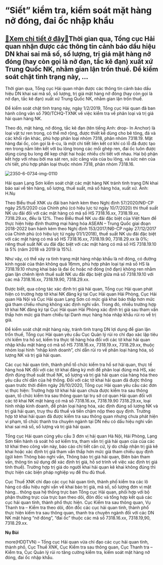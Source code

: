 “Siết” kiểm tra, kiểm soát mặt hàng nở đóng, đai ốc nhập khẩu
=============================================================

[:gift:Xem chi tiết ở đây:gift:](https://hddtvn.com/siet-kiem-tra-kiem-soat-mat-hang-no-dong-dai-oc-nhap-khau/)Thời gian qua, Tổng cục Hải quan nhận được các thông tin cảnh báo dấu hiệu DN khai sai mã số, số lượng, trị giá mặt hàng nở đóng (hay còn gọi là nở đạn, tắc kê đạn) xuất xứ Trung Quốc NK, nhằm gian lận trốn thuế. Để kiểm soát chặt tình trạng này, …
--------------------------------------------------------------------------------------------------------------------------------------------------------------------------------------------------------------------------------------------------------


Thời gian qua, Tổng cục Hải quan nhận được các thông tin cảnh báo dấu hiệu DN khai sai mã số, số lượng, trị giá mặt hàng nở đóng (hay còn gọi là nở đạn, tắc kê đạn) xuất xứ Trung Quốc NK, nhằm gian lận trốn thuế.


Để kiểm soát chặt tình trạng này, ngày 1/2/2019, Tổng cục Hải quan đã ban hành công văn số 790/TCHQ-TXNK về việc kiểm tra về phân loại và trị giá hải quan hàng NK.


Theo đó, mặt hàng, nở đóng, tắc kê đạn (tên tiếng Anh: drop- In Anchor) là loại vật tư ren trong, có thể mở rộng, được thiết kế dùng cho bê tông, đá và các khối rắn khác, phù hợp phân loại nhóm 7318, phân nhóm 7318.19. Mặt hàng đai ốc, còn gọi là ê-cu, là một chi tiết liên kết cơ khí có lỗ đã được tạo ren trong nằm liên kết với bu lông trong các mối ghép ren, đai ốc luôn được dùng cùng bu long để kẹp chặt hai hoặc nhiều chi tiết với nhau. Hai bộ phận kết hợp với nhau bởi ma sát ren, sức căng vừa của bu lông, và sức nén của chi tiết, phù hợp phân loại thuộc nhóm 7318, phân nhóm 7318.16.





![2350-6-0734-img-0110](https://hddtvn.com/wp-content/uploads/2021/01/2350_6-0734_IMG_0110.jpg "Hải quan Lạng Sơn kiểm soát chặt các mặt hàng NK tránh tình trạng DN khai báo sai về tên hàng, số lượng, thuế suất, mã số hàng hóa, xuất xứ. 	Ảnh: H.Nụ")


Hải quan Lạng Sơn kiểm soát chặt các mặt hàng NK tránh tình trạng DN khai báo sai về tên hàng, số lượng, thuế suất, mã số hàng hóa, xuất xứ. Ảnh: H.Nụ



Theo Biểu thuế XNK ưu đãi ban hành kèm theo Nghị định 57/2020/NĐ-CP ngày 25/5/2020 của Chính phủ (có hiệu lực từ ngày 10/7/2020) thì thuế suất NK ưu đãi đối với các mặt hàng có mã số HS 7318.16.xx, 7318.19.xx, 7318.29.xx, đều là 12%. Theo Biểu thuế NK ưu đãi đặc biệt của Việt Nam để thực hiện hiệp định thương mại hàng hóa ASEAN – Trung Quốc giai đoạn 2018-2022 ban hành kèm theo Nghị định 153/2017/NĐ-CP ngày 27/12/2017 của Chính phủ (có hiệu lực từ ngày 01/1/2018), thuế suất NK ưu đãi đặc biệt với các mặt hàng có mã số HS 7318.16.xx, 7318.19.90, 7318.29.xx là 0%; riêng thuế suất NK ưu đãi đặc biệt với các mặt hàng có mã số HS 7318.19.10 là 5% (năm 2018 và 2019 là 15%).


Như vậy, có thể xảy ra tình trạng mặt hàng nhập khẩu là nở đóng, có đường kính ngoài của thân không quá 16mm, phù hợp phân loại tại mã số HS là 7318.19.10 nhưng khai báo là đai ốc hoặc nở đóng (nở đạn) không ren nhằm gian lận chênh lệnh thuế suất NK ưu đãi đặc biệt giữa mã số 7318.19.10 với các mã 7318.16.xx, 7318.19.90, 7318.29.xx.


Được biết, qua công tác xác định trị giá hải quan, Tổng cục Hải quan phát hiện có trường hợp tờ khai NK đăng ký tại Cục Hải quan Hải Phòng, Cục Hải quan Hà Nội và Cục Hải quan Lạng Sơn có mức giá khai báo thấp hơn mức giá tham chiếu nhưng không xác định nghi vấn. Trong đó, nhiều trường hợp tờ khai NK đăng ký tại Cục Hải quan Hải Phòng xác định trị giá sau tham vấn thấp hơn mức giá tham chiếu tại Danh mục hàng hóa nhập khẩu rủi ro về trị giá.


Để kiểm soát chặt mặt hàng này, tránh tình trạng DN lợi dụng để gian lận trốn thuế, Tổng cục Hải quan yêu cầu Cục Quản lý rủi ro chỉ đạo xác lập tiêu chí kiểm tra hồ sơ, kiểm tra thực tế hàng hóa đối với các tờ khai hải quan nhập khẩu mặt hàng có mã số HS 7318.16.xx, 7318.19.xx, 7318.29.xx, thuộc nhóm loại hình “nhập kinh doanh”, chỉ dẫn rủi ro về phân loại hàng hóa, số lượng NK và trị giá hải quan.


Các cục hải quan tỉnh, thành phố tổ chức kiểm tra hồ sơ hải quan, thực tế hàng hoá NK đối với các tờ khai đăng ký mới để phân loại đúng mã HS, xác định đúng thuế suất thuế NK, số lượng và trị giá hải quan của hàng hóa theo yêu cầu chỉ dẫn của hệ thống. Đối với các tờ khai hải quan đã được thông quan trước thời điểm ngày 26/10/2020, Tổng cục Hải quan yêu cầu các đơn vị thực hiện: Trường hợp tờ khai hải quan chưa được kiểm tra sau thông quan, tổ chức kiểm tra sau thông quan tại trụ sở cơ quan Hải quan đối với các tờ khai NK mặt hàng có mã số 7318.16.xx, 7318.19.90 7318.29.xx, loại hình nhập kinh doanh, để phân loại hàng hóa, xác định đúng số lượng NK và trị giá hải quan, truy thu đủ thuế và tiền chậm nộp theo quy định. Trường hợp tờ khai hải quan đã được kiểm tra sau thông quan nhưng chưa phát hiện vi phạm, tổ chức thanh tra chuyên ngành tại DN nếu có dấu hiệu nghi vấn khai sai mã số, số lượng và trị giá hải quan.


Tổng cục Hải quan cũng yêu cầu 3 đơn vị hải quan Hà Nội, Hải Phòng, Lạng Sơn tiến hành rà soát hồ sơ kiểm tra, tham vấn trị giá hải quan của của các tờ khai theo công văn này, báo cáo chi tiết căn cứ, lý do chấp nhận trị giá kê khai hoặc xác định trị giá tham vấn thấp hơn mức giá tham chiếu quy định (gửi kèm Thông báo nghi vấn, Thông báo trị giá hải quan, Biên bản tham vấn, thông tin sử dụng để xác định trị giá, hồ sơ trình về việc xác định trị giá tính thuế). Trường hợp trị giá do người khai hải quan kê khai không đúng thì thực hiện các biện pháp nghiệp vụ để thu đủ thuế.


Cục Thuế XNK chỉ đạo các cục hải quan tỉnh, thành phố kiểm tra các lô hàng có dấu hiệu nghi vấn về khai báo trị giá, mã số, số lượng đơn vị mặt hàng… thông qua hệ thống trực ban Tổng cục Hải quan, phối hợp với bộ phận thường trực của trực ban theo dõi, đôn đốc và tổng hợp kết quả các cục hải quan tỉnh, thành phố thực hiện. Cục Kiểm tra sau thông quan, Vụ Thanh tra – Kiểm tra theo dõi, đôn đốc các cục hải quan tinh, thành phố thực hiện kiếm tra sau thông quan, thanh tra chuyên ngành đối với các DN NK mặt hàng “nở đóng”, “đai ốc” thuộc các mã số 7318.16.xx, 7318.19,90, 7318.29.xx.




**Nụ Bùi**



more(HDDTVN) – Tổng cục Hải quan vừa chỉ đạo các cục hải quan tỉnh, thành phố, Cục Thuế XNK, Cục Kiểm tra sau thông quan, Cục Thanh tra – Kiểm tra, Cục Quản lý rủi ro tăng cường kiểm tra, kiểm soát mặt hàng nở đóng, đai ốc nhập khẩu.

